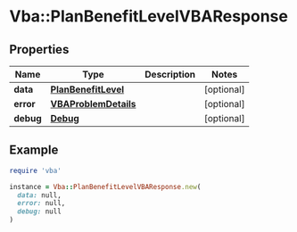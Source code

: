 # Vba::PlanBenefitLevelVBAResponse

## Properties

| Name | Type | Description | Notes |
| ---- | ---- | ----------- | ----- |
| **data** | [**PlanBenefitLevel**](PlanBenefitLevel.md) |  | [optional] |
| **error** | [**VBAProblemDetails**](VBAProblemDetails.md) |  | [optional] |
| **debug** | [**Debug**](Debug.md) |  | [optional] |

## Example

```ruby
require 'vba'

instance = Vba::PlanBenefitLevelVBAResponse.new(
  data: null,
  error: null,
  debug: null
)
```

